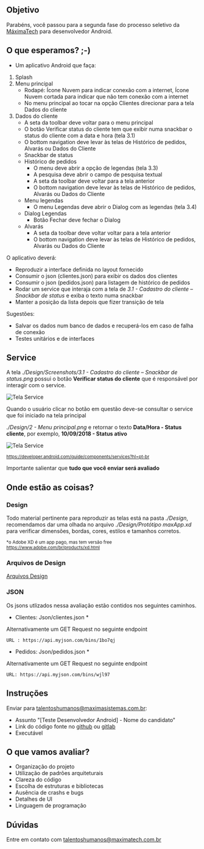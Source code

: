 ## Objetivo

Parabéns, você passou para a segunda fase do processo seletivo da [MáximaTech](https://maximatech.com.br/) para desenvolvedor
Android.

## O que esperamos? ;-)

* Um aplicativo Android que faça:

1. Splash
2. Menu principal
    * Rodapé: Ícone Nuvem para indicar conexão com a internet, Ícone Nuvem cortada para indicar que não tem conexão com a internet
	* No menu principal ao tocar na opção Clientes direcionar para a tela Dados do cliente
3. Dados do cliente
	* A seta da toolbar deve voltar para o menu principal
	* O botão Verificar status do cliente tem que exibir numa snackbar o status do cliente com a data e hora (tela 3.1)
	* O bottom navigation deve levar às telas de Histórico de pedidos, Alvarás ou Dados do Cliente
    * Snackbar de status
    * Histórico de pedidos
	    * O menu deve abrir a opção de legendas (tela 3.3)
	    * A pesquisa deve abrir o campo de pesquisa textual
	    * A seta da toolbar deve voltar para a tela anterior
	    * O bottom navigation deve levar às telas de Histórico de pedidos, Alvarás ou Dados do Cliente
    * Menu legendas
	    * O menu Legendas deve abrir o Dialog com as legendas (tela 3.4)
    * Dialog Legendas
	    * Botão Fechar deve fechar o Dialog
    * Alvarás
	    * A seta da toolbar deve voltar voltar para a tela anterior
	    * O bottom navigation deve levar às telas de Histórico de pedidos, Alvarás ou Dados do Cliente

O aplicativo deverá:
* Reproduzir a interface definida no layout fornecido
* Consumir o json (clientes.json) para exibir os dados dos clientes
* Consumir o json (pedidos.json) para listagem de histórico de pedidos
* Rodar um service que interaja com a tela de *3.1 - Cadastro do cliente – Snackbar de status* e exiba o texto numa snackbar
* Manter a posição da lista depois que fizer transição de tela


Sugestões:
* Salvar os dados num banco de dados e recuperá-los em caso de falha de conexão
* Testes unitários e de interfaces

## Service

A tela *./Design/Screenshots/3.1 - Cadastro do cliente – Snackbar de status.png* possui o botão **Verificar status do cliente** que é responsável por interagir com o service.

![Tela Service](https://github.com/talentosmaxima/Android/blob/master/Design/Screenshots/3.1%20-%20Cadastro%20do%20cliente%20%E2%80%93%20Snackbar%20de%20status.png)

Quando o usuário clicar no botão em questão deve-se consultar o service que foi iniciado na tela principal 

*./Design/2 - Menu principal.png* e retornar o texto **Data/Hora - Status cliente**, por exemplo, **10/09/2018 - Status ativo** 

![Tela Service](https://github.com/talentosmaxima/Android/blob/master/Design/Screenshots/2%20-%20Menu%20principal.png)

<sub>https://developer.android.com/guide/components/services?hl=pt-br<sub>


Importante salientar que **tudo que você enviar será avaliado**

## Onde estão as coisas?

### Design

Todo material pertinente para reproduzir as telas está na pasta *./Design*, recomendamos dar uma olhada no arquivo *./Design/Protótipo maxApp.xd* para verificar dimensões, bordas, cores, estilos e tamanhos corretos.

<sub>*o Adobe XD é um app pago, mas tem versão free https://www.adobe.com/br/products/xd.html <sub>
	
### Arquivos de Design

[Arquivos Design](https://github.com/talentosmaxima/Android/blob/master/Design/Prot%C3%B3tipo-maxApp.pdf)

### JSON

Os jsons utlizados nessa avaliação estão contidos nos seguintes caminhos. 
* Clientes: Json/clientes.json *

Alternativamente um GET Request no seguinte endpoint

	URL : https://api.myjson.com/bins/1bo7qj
	
* Pedidos: Json/pedidos.json *

Alternativamente um GET Request no seguinte endpoint

	URL: https://api.myjson.com/bins/wjl97
    
## Instruções

Enviar para talentoshumanos@maximasistemas.com.br:
* Assunto "[Teste Desenvolvedor Android] - Nome do candidato"
* Link do código fonte no [github](https://github.com/) ou [gitlab](https://about.gitlab.com/)
* Executável

## O que vamos avaliar?

* Organização do projeto
* Utilização de padrões arquiteturais
* Clareza do código
* Escolha de estruturas e bibliotecas
* Ausência de crashs e bugs
* Detalhes de UI
* Linguagem de programação

## Dúvidas

Entre em contato com <talentoshumanos@maximatech.com.br>
